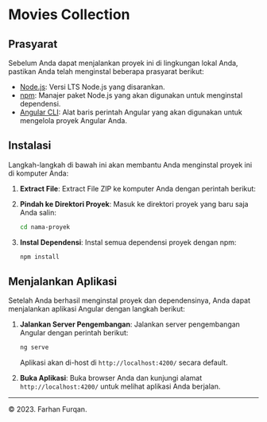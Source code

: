 # Movies Collection

## Prasyarat

Sebelum Anda dapat menjalankan proyek ini di lingkungan lokal Anda, pastikan Anda telah menginstal beberapa prasyarat berikut:

- [Node.js](https://nodejs.org/): Versi LTS Node.js yang disarankan.
- [npm](https://www.npmjs.com/): Manajer paket Node.js yang akan digunakan untuk menginstal dependensi.
- [Angular CLI](https://cli.angular.io/): Alat baris perintah Angular yang akan digunakan untuk mengelola proyek Angular Anda.

## Instalasi

Langkah-langkah di bawah ini akan membantu Anda menginstal proyek ini di komputer Anda:

1. **Extract File**: Extract File ZIP ke komputer Anda dengan perintah berikut:


2. **Pindah ke Direktori Proyek**: Masuk ke direktori proyek yang baru saja Anda salin:

    ```bash
    cd nama-proyek
    ```

3. **Instal Dependensi**: Instal semua dependensi proyek dengan npm:

    ```bash
    npm install
    ```

## Menjalankan Aplikasi

Setelah Anda berhasil menginstal proyek dan dependensinya, Anda dapat menjalankan aplikasi Angular dengan langkah berikut:

1. **Jalankan Server Pengembangan**: Jalankan server pengembangan Angular dengan perintah berikut:

    ```bash
    ng serve
    ```

    Aplikasi akan di-host di `http://localhost:4200/` secara default.

2. **Buka Aplikasi**: Buka browser Anda dan kunjungi alamat `http://localhost:4200/` untuk melihat aplikasi Anda berjalan.


---
© 2023. Farhan Furqan.
